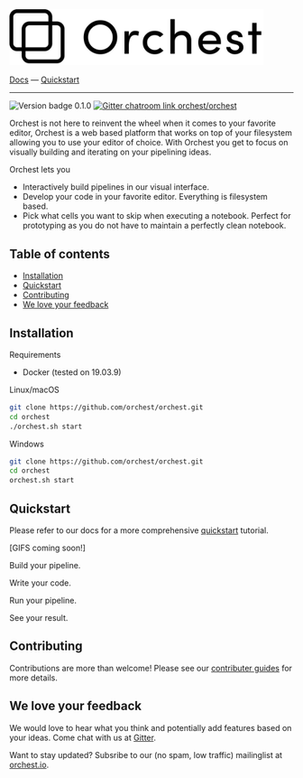 <img src='docs/source/img/logo.png' width="450px" />
<br/>

[Docs](https://orchest.readthedocs.io/en/latest/) 
— [Quickstart](https://orchest.readthedocs.io/en/latest/quickstart.html) 

-----
<img alt="Version badge 0.1.0" src="https://img.shields.io/badge/version-0.1.0-blue" />  <a href="https://gitter.im/orchest/orchest"><img alt="Gitter chatroom link orchest/orchest" src="https://badges.gitter.im/orchest/orchest.svg" /></a>

Orchest is not here to reinvent the wheel when it comes to your favorite editor, Orchest is a web
based platform that works on top of your filesystem allowing you to use your
editor of choice. With Orchest you get to focus on visually building and iterating on your
pipelining ideas.

Orchest lets you
* Interactively build pipelines in our visual interface.
* Develop your code in your favorite editor. Everything is filesystem based.
* Pick what cells you want to skip when executing a notebook. Perfect for prototyping as you do not 
  have to maintain a perfectly clean notebook.


## Table of contents
* [Installation](#installation)
* [Quickstart](#quickstart)
* [Contributing](#contributing)
* [We love your feedback](#we-love-your-feedback)


## Installation
Requirements
* Docker (tested on 19.03.9)

Linux/macOS
```bash
git clone https://github.com/orchest/orchest.git
cd orchest
./orchest.sh start
```

Windows
```bash
git clone https://github.com/orchest/orchest.git
cd orchest
orchest.sh start
```


## Quickstart
Please refer to our docs for a more comprehensive 
[quickstart](https://orchest.readthedocs.io/en/latest/quickstart.html) tutorial.

[GIFS coming soon!]

Build your pipeline.

Write your code.

Run your pipeline.

See your result.


## Contributing
Contributions are more than welcome! Please see our 
[contributer guides](https://orchest.readthedocs.io/en/latest/development/contributer_guides.html)
for more details.


## We love your feedback
We would love to hear what you think and potentially add features based on your ideas. Come chat
with us at [Gitter](https://gitter.im/orchest).

Want to stay updated? Subsribe to our (no spam, low traffic) mailinglist at
[orchest.io](https://www.orchest.io/).
